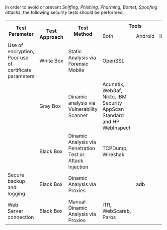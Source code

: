 
In order to avoid or prevent *Sniffing, Phishing, Pharming, Botnet, Spoofing attacks*, the following security tests should be performed.

<table class="tg">
  <tr>
    <th class="tg-yla0" rowspan="2">Test Parameter</th>
    <th class="tg-0lax" rowspan="2"><br><span style="font-weight:bold">Test Approach</span></th>
    <th class="tg-yla0" rowspan="2">Test Method</th>
    <th class="tg-wa1i" colspan="3">Tools</th>
  </tr>
  <tr>
    <td class="tg-yla0">Both</td>
    <td class="tg-yla0">Android</td>
    <td class="tg-yla0">iOS</td>
  </tr>
  <tr>
    <td class="tg-cly1">Use of encryption, Poor use of certificate parameters</td>
    <td class="tg-0lax">White Box</td>
    <td class="tg-cly1">Static Analysis via Forensic Mobile</td>
    <td class="tg-cly1">OpenSSL</td>
    <td class="tg-cly1"></td>
    <td class="tg-cly1"></td>
  </tr>
  <tr>
    <td class="tg-0lax"></td>
    <td class="tg-0lax">Gray Box</td>
    <td class="tg-0lax">Dinamic analysis via Vulnerability Scanner</td>
    <td class="tg-0lax">Acunetix, Web3af, Nikto, IBM Security AppScan Standard and HP WebInspect</td>
    <td class="tg-0lax"></td>
    <td class="tg-0lax"></td>
  </tr>
  <tr>
    <td class="tg-cly1"></td>
    <td class="tg-0lax">Black Box</td>
    <td class="tg-cly1">Dinamic Analysis via Penetration Test or Attack Injection</td>
    <td class="tg-cly1">TCPDump, Wireshak</td>
    <td class="tg-cly1"></td>
    <td class="tg-cly1"></td>
  </tr>
  <tr>
    <td class="tg-0lax">Secure backup and logging</td>
    <td class="tg-0lax">Black Box</td>
    <td class="tg-0lax">Dinamic Analysis via Proxies</td>
    <td class="tg-0lax"></td>
    <td class="tg-0lax">adb</td>
    <td class="tg-0lax"></td>
  </tr>
  <tr>
    <td class="tg-0lax">Web Server connection</td>
    <td class="tg-0lax">Black Box</td>
    <td class="tg-0lax">Manual Dinamic Analysis via Proxies</td>
    <td class="tg-0lax">ITR, WebScarab, Paros</td>
    <td class="tg-0lax"></td>
    <td class="tg-0lax"></td>
  </tr>
</table>